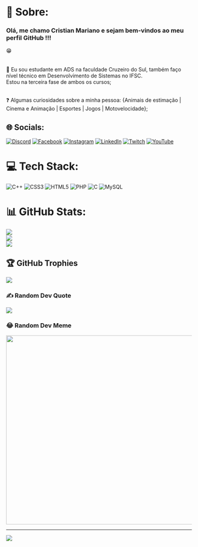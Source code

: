 # 💫 Sobre:
### Olá, me chamo Cristian Mariano e sejam bem-vindos ao meu perfil GitHub !!! 

😁<br><br><br>📖 Eu sou estudante em ADS na faculdade Cruzeiro do Sul, também faço nível técnico em Desenvolvimento de Sistemas no IFSC.<br>Estou na terceira fase de ambos os cursos; <br><br>

❓ Algumas curiosidades sobre a minha pessoa: {Animais de estimação | Cinema e Animação | Esportes | Jogos | Motovelocidade};


## 🌐 Socials:
[![Discord](https://img.shields.io/badge/Discord-%237289DA.svg?logo=discord&logoColor=white)](htttps://discord.gg/R3volltZ#0058) 
[![Facebook](https://img.shields.io/badge/Facebook-1877F2?style=for-the-badge&logo=facebook&logoColor=white)](https://www.facebook.com/R3volltZ) 
[![Instagram](https://img.shields.io/badge/Instagram-E4405F?style=for-the-badge&logo=instagram&logoColor=white)](https://www.instagram.com/stories/crm_mariano32/2977964388456870986/) 
[![LinkedIn](https://img.shields.io/badge/LinkedIn-%230077B5.svg?logo=linkedin&logoColor=white)](https://linkedin.com/in/https://www.linkedin.com/in/cristian-mariano-068299256/) 
[![Twitch](https://img.shields.io/badge/Twitch-%239146FF.svg?logo=Twitch&logoColor=white)](https://twitch.tv/https://www.twitch.tv/revoltera) 
[![YouTube](https://img.shields.io/badge/YouTube-%23FF0000.svg?logo=YouTube&logoColor=white)](https://youtube.com/c/https://www.youtube.com/channel/UC11LXCo53DeNBUJCsLUE3zA) 

# 💻 Tech Stack:
![C++](https://img.shields.io/badge/c++-%2300599C.svg?style=for-the-badge&logo=c%2B%2B&logoColor=white) ![CSS3](https://img.shields.io/badge/css3-%231572B6.svg?style=for-the-badge&logo=css3&logoColor=white) ![HTML5](https://img.shields.io/badge/html5-%23E34F26.svg?style=for-the-badge&logo=html5&logoColor=white) ![PHP](https://img.shields.io/badge/php-%23777BB4.svg?style=for-the-badge&logo=php&logoColor=white) ![C](https://img.shields.io/badge/c-%2300599C.svg?style=for-the-badge&logo=c&logoColor=white) ![MySQL](https://img.shields.io/badge/mysql-%2300f.svg?style=for-the-badge&logo=mysql&logoColor=white)
# 📊 GitHub Stats:
![](https://github-readme-stats.vercel.app/api?username=Cristian&theme=dark&hide_border=false&include_all_commits=false&count_private=false)<br/>
![](https://github-readme-streak-stats.herokuapp.com/?user=Cristian&theme=dark&hide_border=false)<br/>
![](https://github-readme-stats.vercel.app/api/top-langs/?username=Cristian&theme=dark&hide_border=false&include_all_commits=false&count_private=false&layout=compact)

## 🏆 GitHub Trophies
![](https://github-profile-trophy.vercel.app/?username=Cristian&theme=radical&no-frame=false&no-bg=true&margin-w=4)

### ✍️ Random Dev Quote
![](https://quotes-github-readme.vercel.app/api?type=horizontal&theme=radical)

### 😂 Random Dev Meme
<img src="https://random-memer.herokuapp.com/" width="512px"/>

---
[![](https://visitcount.itsvg.in/api?id=Cristian&icon=0&color=0)](https://visitcount.itsvg.in)

<!-- Proudly created with GPRM ( https://gprm.itsvg.in ) -->
